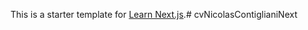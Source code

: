 This is a starter template for [Learn Next.js](https://nextjs.org/learn).# cvNicolasContiglianiNext
